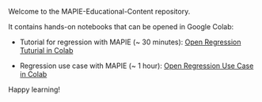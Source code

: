 Welcome to the MAPIE-Educational-Content repository.

It contains hands-on notebooks that can be opened in Google Colab:

- Tutorial for regression with MAPIE (~ 30 minutes): [Open Regression Tuturial in Colab](https://colab.research.google.com/github/Valentin-Laurent/MAPIE-DataCraft/blob/main/notebooks/regression-tutorial.ipynb)

- Regression use case with MAPIE (~ 1 hour): [Open Regression Use Case in Colab](https://colab.research.google.com/github/Valentin-Laurent/MAPIE-DataCraft/blob/main/notebooks/regression-use-case.ipynb)

Happy learning!
